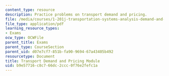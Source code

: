 ```yaml
---
content_type: resource
description: Practice problems on transport demand and pricing.
file: /media/courses/1-201j-transportation-systems-analysis-demand-and-economics-fall-2008/b9e57716c8c766dc2ccc0f76e2fefc1a_MIT1_201JF08_pricing_prob.pdf
file_type: application/pdf
learning_resource_types:
- Exams
ocw_type: OCWFile
parent_title: Exams
parent_type: CourseSection
parent_uid: d07e7cf7-851b-fa90-9694-67a43405b492
resourcetype: Document
title: Transport Demand and Pricing Module
uid: b9e57716-c8c7-66dc-2ccc-0f76e2fefc1a
---
```

